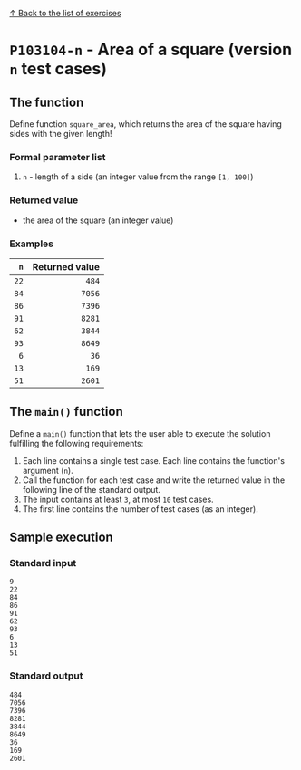 
[↑ Back to the list of exercises](./README.md)

# `P103104-n` - Area of a square (version `n` test cases)

## The function

Define function `square_area`, which returns the area of the square having sides with the given length!

### Formal parameter list

1. `n` - length of a side (an integer value from the range `[1, 100]`)

### Returned value

* the area of the square (an integer value)

### Examples

| `n` | Returned value | 
| ---: | --: | 
| `22` | `484` | 
| `84` | `7056` | 
| `86` | `7396` | 
| `91` | `8281` | 
| `62` | `3844` | 
| `93` | `8649` | 
| `6` | `36` | 
| `13` | `169` | 
| `51` | `2601` | 

## The `main()` function

Define a `main()` function that lets the user able to execute the solution fulfilling the following requirements:

1. Each line contains a single test case. Each line contains the function's argument (`n`).
1. Call the function for each test case and write the returned value in the following line of the standard output.
1. The input contains at least `3`, at most `10` test cases.
1. The first line contains the number of test cases (as an integer).

## Sample execution

### Standard input

```
9
22
84
86
91
62
93
6
13
51
```

### Standard output

```
484
7056
7396
8281
3844
8649
36
169
2601
```